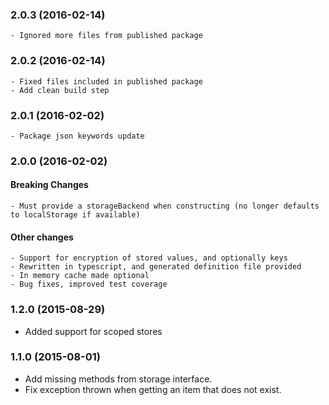### 2.0.3 (2016-02-14)

    - Ignored more files from published package

### 2.0.2 (2016-02-14)

    - Fixed files included in published package
    - Add clean build step
    
### 2.0.1 (2016-02-02)

    - Package json keywords update

### 2.0.0 (2016-02-02)

#### Breaking Changes
    
    - Must provide a storageBackend when constructing (no longer defaults to localStorage if available)

#### Other changes

    - Support for encryption of stored values, and optionally keys
    - Rewritten in typescript, and generated definition file provided
    - In memory cache made optional
    - Bug fixes, improved test coverage

### 1.2.0 (2015-08-29)
  
  - Added support for scoped stores
    
### 1.1.0 (2015-08-01)

  - Add missing methods from storage interface. 
  - Fix exception thrown when getting an item that does not exist.
  